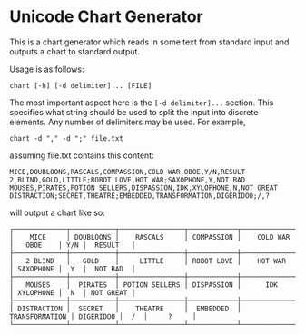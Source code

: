 # Unicode Chart Generator

This is a chart generator which reads in some text from standard input and outputs a chart to standard output.

Usage is as follows:
```
chart [-h] [-d delimiter]... [FILE]
```
The most important aspect here is the `[-d delimiter]...` section. This specifies what string should be used to
split the input into discrete elements. Any number of delimiters may be used. For example, 
```
chart -d "," -d ";" file.txt
```
assuming file.txt contains this content:
```
MICE,DOUBLOONS,RASCALS,COMPASSION,COLD WAR,OBOE,Y/N,RESULT
2 BLIND,GOLD,LITTLE;ROBOT LOVE,HOT WAR;SAXOPHONE,Y,NOT BAD
MOUSES,PIRATES,POTION SELLERS,DISPASSION,IDK,XYLOPHONE,N,NOT GREAT
DISTRACTION;SECRET,THEATRE;EMBEDDED,TRANSFORMATION,DIGERIDOO;/,?
```
will output a chart like so:
```
┌─────────────┬───────────┬────────────────┬────────────┬────────────────┬───────────┬─────┬───────────┐
│    MICE     │ DOUBLOONS │    RASCALS     │ COMPASSION │    COLD WAR    │   OBOE    │ Y/N │  RESULT   │
├─────────────┼───────────┼────────────────┼────────────┼────────────────┼───────────┼─────┼───────────┤
│   2 BLIND   │   GOLD    │     LITTLE     │ ROBOT LOVE │    HOT WAR     │ SAXOPHONE │  Y  │  NOT BAD  │
├─────────────┼───────────┼────────────────┼────────────┼────────────────┼───────────┼─────┼───────────┤
│   MOUSES    │  PIRATES  │ POTION SELLERS │ DISPASSION │      IDK       │ XYLOPHONE │  N  │ NOT GREAT │
├─────────────┼───────────┼────────────────┼────────────┼────────────────┼───────────┼─────┼───────────┤
│ DISTRACTION │  SECRET   │    THEATRE     │  EMBEDDED  │ TRANSFORMATION │ DIGERIDOO │  /  │     ?     │
└─────────────┴───────────┴────────────────┴────────────┴────────────────┴───────────┴─────┴───────────┘
```
